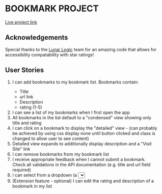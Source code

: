 <h1>BOOKMARK PROJECT</h1>

<a href="https://thinkful-ei-quail.github.io/sonali-bookmarks-app/">Live project link</a>


<h2>Acknowledgements</h2>
<p>
Special thanks to the <a href="https://github.com/LunarLogic/starability">Lunar Logic</a> team for an amazing code that allows for accessibility compatability with star ratings!
</p>

<h2>User Stories</h2>
<ol>
  <li>I can add bookmarks to my bookmark list. Bookmarks contain:</li>
      <ul>
        <li>Title</li>  
        <li>url link</li>
        <li>Description</li>
        <li>rating (1-5)</li>
      </ul>
  <li>I can see a list of my bookmarks when I first open the app</li>
  <li> All bookmarks in the list default to a "condensed" view showing only title and rating</li>
  <li>I can click on a bookmark to display the "detailed" view - (can probably be achieved by using css display none until button clicked and class is changed to allow user to see content)</li>
  <li>Detailed view expands to additionally display description and a "Visit Site" link</li>
  <li>I can remove bookmarks from my bookmark list</li> 
  <li>I receive appropriate feedback when I cannot submit a bookmark. </li>
        Check all validations in the API documentation (e.g. title and url field required)</li>
  <li>I can select from a dropdown (a <select> element) a "minimum rating" to filter the list by all bookmarks rated at or above the chosen selection</li>
  <li>(Extension feature - optional) I can edit the rating and description of a bookmark in my list</li>
</ol>



